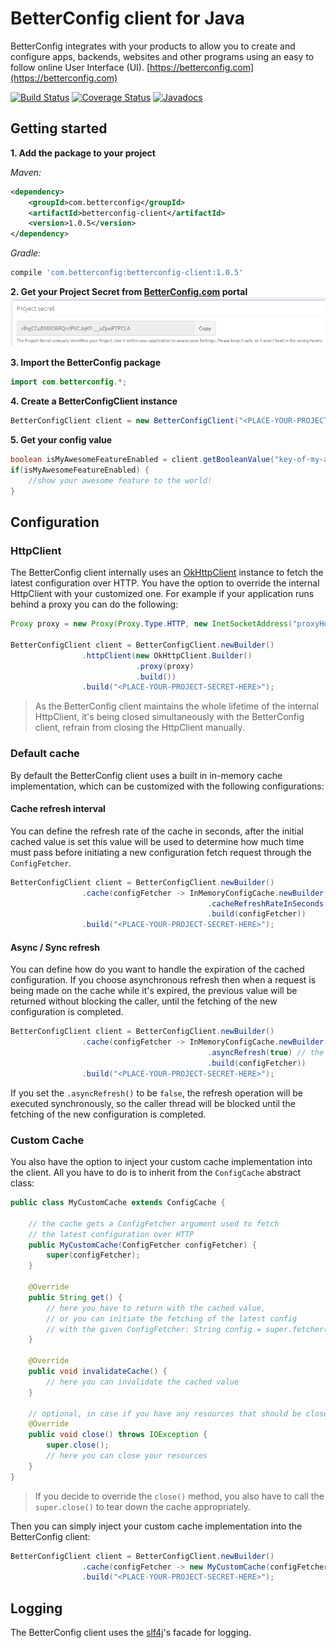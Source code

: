 # BetterConfig client for Java
BetterConfig integrates with your products to allow you to create and configure apps, backends, websites and other programs using an easy to follow online User Interface (UI). [https://betterconfig.com](https://betterconfig.com)

[![Build Status](https://travis-ci.org/BetterConfig/BetterConfigClient-java.svg?branch=master)](https://travis-ci.org/BetterConfig/BetterConfigClient-java) [![Coverage Status](https://img.shields.io/codecov/c/github/BetterConfig/BetterConfigClient-java.svg)](https://codecov.io/gh/BetterConfig/BetterConfigClient-java) [![Javadocs](http://javadoc.io/badge/com.betterconfig/betterconfig-client.svg)](http://javadoc.io/doc/com.betterconfig/betterconfig-client)

## Getting started

**1. Add the package to your project**

*Maven:*
```xml
<dependency>
    <groupId>com.betterconfig</groupId>
    <artifactId>betterconfig-client</artifactId>
    <version>1.0.5</version>
</dependency>
```
*Gradle:*
```groovy
compile 'com.betterconfig:betterconfig-client:1.0.5'
```
**2. Get your Project Secret from [BetterConfig.com](https://betterconfig.com) portal**
![YourConnectionUrl](https://raw.githubusercontent.com/BetterConfig/BetterConfigClient-dotnet/master/media/readme01.png  "YourProjectToken")

**3. Import the BetterConfig package**
```java
import com.betterconfig.*;
```

**4. Create a BetterConfigClient instance**
```java
BetterConfigClient client = new BetterConfigClient("<PLACE-YOUR-PROJECT-SECRET-HERE>");
```
**5. Get your config value**
```java
boolean isMyAwesomeFeatureEnabled = client.getBooleanValue("key-of-my-awesome-feature", false);
if(isMyAwesomeFeatureEnabled) {
    //show your awesome feature to the world!
}
```
## Configuration
### HttpClient
The BetterConfig client internally uses an [OkHttpClient](https://github.com/square/okhttp) instance to fetch the latest configuration over HTTP. You have the option to override the internal HttpClient with your customized one. For example if your application runs behind a proxy you can do the following:
```java
Proxy proxy = new Proxy(Proxy.Type.HTTP, new InetSocketAddress("proxyHost", proxyPort));

BetterConfigClient client = BetterConfigClient.newBuilder()
                .httpClient(new OkHttpClient.Builder()
                            .proxy(proxy)
                            .build())
                .build("<PLACE-YOUR-PROJECT-SECRET-HERE>");
```
> As the BetterConfig client maintains the whole lifetime of the internal HttpClient, it's being closed simultaneously with the BetterConfig client, refrain from closing the HttpClient manually.

### Default cache
By default the BetterConfig client uses a built in in-memory cache implementation, which can be customized with the following configurations:
#### Cache refresh interval
You can define the refresh rate of the cache in seconds, after the initial cached value is set this value will be used to determine how much time must pass before initiating a new configuration fetch request through the `ConfigFetcher`.
```java
BetterConfigClient client = BetterConfigClient.newBuilder()
                .cache(configFetcher -> InMemoryConfigCache.newBuilder()
                                            .cacheRefreshRateInSeconds(2) // the cache will expire in 2 seconds
                                            .build(configFetcher))
                .build("<PLACE-YOUR-PROJECT-SECRET-HERE>");
```
#### Async / Sync refresh
You can define how do you want to handle the expiration of the cached configuration. If you choose asynchronous refresh then 
when a request is being made on the cache while it's expired, the previous value will be returned without blocking the caller, 
until the fetching of the new configuration is completed.
```java
BetterConfigClient client = BetterConfigClient.newBuilder()
                .cache(configFetcher -> InMemoryConfigCache.newBuilder()
                                            .asyncRefresh(true) // the refresh will be executed asynchronously
                                            .build(configFetcher))
                .build("<PLACE-YOUR-PROJECT-SECRET-HERE>");
```
If you set the `.asyncRefresh()` to be `false`, the refresh operation will be executed synchronously, 
so the caller thread will be blocked until the fetching of the new configuration is completed.

### Custom Cache
You also have the option to inject your custom cache implementation into the client. All you have to do is to inherit from the `ConfigCache` abstract class:
```java
public class MyCustomCache extends ConfigCache {

    // the cache gets a ConfigFetcher argument used to fetch
    // the latest configuration over HTTP
    public MyCustomCache(ConfigFetcher configFetcher) {
        super(configFetcher);
    }

    @Override
    public String get() {
        // here you have to return with the cached value,
        // or you can initiate the fetching of the latest config
        // with the given ConfigFetcher: String config = super.fetcher().getConfigurationJsonString();
    }

    @Override
    public void invalidateCache() {
        // here you can invalidate the cached value
    }

    // optional, in case if you have any resources that should be closed
    @Override
    public void close() throws IOException {
        super.close();
        // here you can close your resources
    }
}
```
> If you decide to override the `close()` method, you also have to call the `super.close()` to tear down the cache appropriately.

Then you can simply inject your custom cache implementation into the BetterConfig client:
```java
BetterConfigClient client = BetterConfigClient.newBuilder()
                .cache(configFetcher -> new MyCustomCache(configFetcher)) // inject your custom cache
                .build("<PLACE-YOUR-PROJECT-SECRET-HERE>");
```

## Logging
The BetterConfig client uses the [slf4j](https://www.slf4j.org)'s facade for logging.
